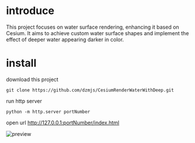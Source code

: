 # introduce
This project focuses on water surface rendering, enhancing it based on Cesium. It aims to achieve custom water surface shapes and implement the effect of deeper water appearing darker in color.

# install
download this project

```git clone https://github.com/dzmjs/CesiumRenderWaterWithDeep.git```

run http server 

```python -m http.server portNumber```

open url http://127.0.0.1:portNumber/index.html

![preview](images/preview.png)

